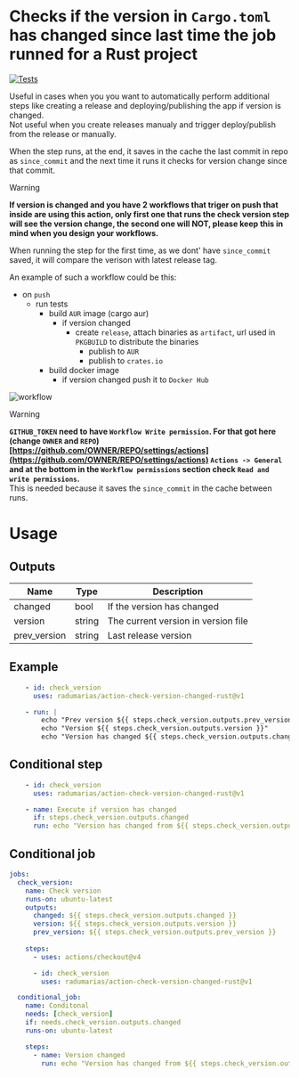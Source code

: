 # Checks if the version in `Cargo.toml` has changed since last time the job runned for a Rust project

[![Tests](https://github.com/radumarias/action-check-version-changed-rust/actions/workflows/tests.yml/badge.svg)](https://github.com/radumarias/action-check-version-changed-rust/actions/workflows/tests.yml)

Useful in cases when you you want to automatically perform additional steps like creating a release and deploying/publishing the app if version is changed.  
Not useful when you create releases manualy and trigger deploy/publish from the release or manually.

When the step runs, at the end, it saves in the cache the last commit in repo as `since_commit` and the next time it runs it checks for version change since that commit.

> [!WARNING]  
> **If version is changed and you have 2 workflows that triger on push that inside are using this action, only first one that runs the check version step will see the version change, the second one will NOT, please keep this in mind when you design your workflows.**

When running the step for the first time, as we dont' have `since_commit` saved, it will compare the verison with latest release tag.

An example of such a workflow could be this:
- on `push`
    - run tests
        - build `AUR` image (cargo aur)
            - if version changed 
                - create `release`, attach binaries as `artifact`, url used in `PKGBUILD` to distribute the binaries
                    - publish to `AUR`
                    - publish to `crates.io`
        - build docker image
            - if version changed push it to `Docker Hub`

![workflow](https://github.com/radumarias/action-check-version-changed-rust/blob/main/workflow.jpeg?raw=true)

> [!WARNING]
> **`GITHUB_TOKEN` need to have `Workflow Write permission`. For that got here (change `OWNER` and `REPO`) [https://github.com/OWNER/REPO/settings/actions](https://github.com/OWNER/REPO/settings/actions) `Actions -> General` and at the bottom in the `Workflow permissions` section check `Read and write permissions`.**  
> This is needed because it saves the `since_commit` in the cache between runs.

<!--
# Inputs

| Name | Type | Required | Description |
| ---- | ---- | -------- | ----------- |
| type | string | true | Suported values [rust]. In future we might extend to other languages, also we could expose a `version_file` and `version_pattern` to be more extensible
-->

# Usage

## Outputs

| Name | Type | Description |
| ---- | ---- | ----------- |
| changed | bool | If the version has changed
| version | string | The current version in version file
| prev_version | string | Last release version

## Example

```yaml
    - id: check_version
      uses: radumarias/action-check-version-changed-rust@v1

    - run: |
        echo "Prev version ${{ steps.check_version.outputs.prev_version }}"
        echo "Version ${{ steps.check_version.outputs.version }}"
        echo "Version has changed ${{ steps.check_version.outputs.changed }}"
```

## Conditional step

```yaml
    - id: check_version
      uses: radumarias/action-check-version-changed-rust@v1

    - name: Execute if version has changed
      if: steps.check_version.outputs.changed
      run: echo "Version has changed from ${{ steps.check_version.outputs.prev_version }} to ${{ steps.check_version.outputs.version }}"
```

## Conditional job

```yaml
jobs:
  check_version:
    name: Check version
    runs-on: ubuntu-latest
    outputs:
      changed: ${{ steps.check_version.outputs.changed }}
      version: ${{ steps.check_version.outputs.version }}
      prev_version: ${{ steps.check_version.outputs.prev_version }}
      
    steps:
      - uses: actions/checkout@v4

      - id: check_version
        uses: radumarias/action-check-version-changed-rust@v1

  conditional_job:
    name: Conditonal
    needs: [check_version]
    if: needs.check_version.outputs.changed
    runs-on: ubuntu-latest

    steps:
      - name: Version changed
        run: echo "Version has changed from ${{ steps.check_version.outputs.prev_version }} to ${{ steps.check_version.outputs.version }}"
```
